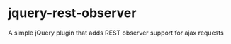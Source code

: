 jquery-rest-observer
====================

A simple jQuery plugin that adds REST observer support for ajax requests

